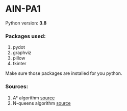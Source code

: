 # AIN-PA1

Python version: **3.8**

### Packages used:
1. pydot
2. graphviz
3. pillow
4. tkinter

Make sure those packages are installed for you python.

### Sources:
1. A* algorithm [source](https://www.geeksforgeeks.org/a-search-algorithm/)
2. N-queens algorithm [source](https://www.youtube.com/watch?v=qt85_CinKwo)